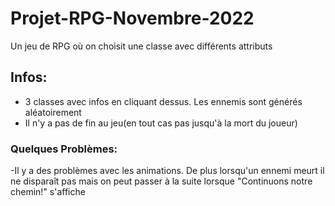 # Projet-RPG-Novembre-2022
Un jeu de RPG où on choisit une classe avec différents attributs

## Infos:
- 3 classes avec infos en cliquant dessus. Les ennemis sont générés aléatoirement 
- Il n'y a pas de fin au jeu(en tout cas pas jusqu'à la mort du joueur)

### Quelques Problèmes:
-Il y a des problèmes avec les animations. De plus lorsqu'un ennemi meurt il ne disparaît pas mais on peut passer à la suite lorsque "Continuons notre chemin!" s'affiche

